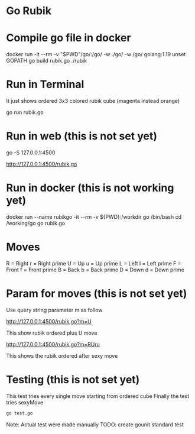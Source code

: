 # Go Rubik

# Compile go file in docker

docker run -it --rm -v "$PWD"/go/:/go/ -w ./go/ -w /go/ golang:1.19
unset GOPATH
go build rubik.go
./rubik

# Run in Terminal 

It just shows ordered 3x3 colored rubik cube (magenta instead orange)

go run rubik.go

# Run in web (this is not set yet)

go -S 127.0.0.1:4500

http://127.0.0.1:4500/rubik.go

# Run in docker (this is not working yet)

docker run --name rubikgo -it --rm -v ${PWD}:/workdir go /bin/bash
cd /working/go
go rubik.go

# Moves

R = Right
r = Right prime
U = Up
u = Up prime
L = Left
l = Left prime
F = Front
f = Front prime
B = Back
b = Back prime
D = Down
d = Down prime

# Param for moves (this is not set yet)

Use query string parameter m as follow

http://127.0.0.1:4500/rubik.go?m=U

This show rubik ordered plus U move

http://127.0.0.1:4500/rubik.go?m=RUru

This shows the rubik ordered after sexy move

# Testing (this is not set yet)

This test tries every single move starting from ordered cube
Finally the test tries sexyMove

```bash
go test.go
```

Note: Actual test were made manually
TODO: create gounit standard test

